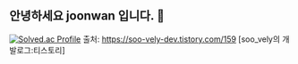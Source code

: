 ## 안녕하세요 joonwan 입니다. 👋

[![Solved.ac Profile](http://mazassumnida.wtf/api/v2/generate_badge?boj=wan0808)](https://solved.ac/wan0808/)
출처: https://soo-vely-dev.tistory.com/159 [soo_vely의 개발로그:티스토리]
<!--
**joonwan/joonwan** is a ✨ _special_ ✨ repository because its `README.md` (this file) appears on your GitHub profile.

Here are some ideas to get you started:

- 🔭 I’m currently working on ...
- 🌱 I’m currently learning ...
- 👯 I’m looking to collaborate on ...
- 🤔 I’m looking for help with ...
- 💬 Ask me about ...
- 📫 How to reach me: ...
- 😄 Pronouns: ...
- ⚡ Fun fact: ...
-->
